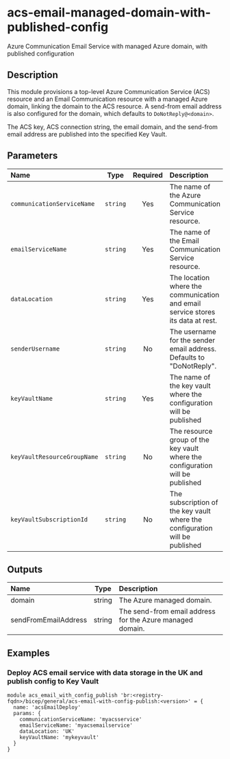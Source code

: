 # acs-email-managed-domain-with-published-config

Azure Communication Email Service with managed Azure domain, with published configuration

## Description

This module provisions a top-level Azure Communication Service (ACS) resource and an Email Communication resource with a managed Azure domain, linking the domain to the ACS resource. A send-from email address is also configured for the domain, which defaults to `DoNotReply@<domain>`.

The ACS key, ACS connection string, the email domain, and the send-from email address are published into the specified Key Vault.

## Parameters

| Name                        | Type     | Required | Description                                                                     |
| :-------------------------- | :------: | :------: | :------------------------------------------------------------------------------ |
| `communicationServiceName`  | `string` | Yes      | The name of the Azure Communication Service resource.                           |
| `emailServiceName`          | `string` | Yes      | The name of the Email Communication Service resource.                           |
| `dataLocation`              | `string` | Yes      | The location where the communication and email service stores its data at rest. |
| `senderUsername`            | `string` | No       | The username for the sender email address. Defaults to "DoNotReply".            |
| `keyVaultName`              | `string` | Yes      | The name of the key vault where the configuration will be published             |
| `keyVaultResourceGroupName` | `string` | No       | The resource group of the key vault where the configuration will be published   |
| `keyVaultSubscriptionId`    | `string` | No       | The subscription of the key vault where the configuration will be published     |

## Outputs

| Name                 | Type   | Description                                               |
| :------------------- | :----: | :-------------------------------------------------------- |
| domain               | string | The Azure managed domain.                                 |
| sendFromEmailAddress | string | The send-from email address for the Azure managed domain. |

## Examples

### Deploy ACS email service with data storage in the UK and publish config to Key Vault

```bicep
module acs_email_with_config_publish 'br:<registry-fqdn>/bicep/general/acs-email-with-config-publish:<version>' = {
  name: 'acsEmailDeploy'
  params: {
    communicationServiceName: 'myacsservice'
    emailServiceName: 'myacsemailservice'
    dataLocation: 'UK'
    keyVaultName: 'mykeyvault'
  }
}
```